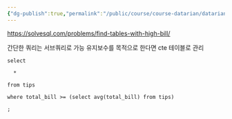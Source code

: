 ```yaml
---
{"dg-publish":true,"permalink":"/public/course/course-datarian/datarian/","tags":["SUBQUERY"],"created":"2025-08-27T14:34:43.123+09:00","updated":"2025-08-29T16:08:46.049+09:00"}
---
```


https://solvesql.com/problems/find-tables-with-high-bill/

간단한 쿼리는 서브쿼리로 가능
유지보수를 목적으로 한다면 cte 테이블로 관리

```mysql
select

  *

from tips

where total_bill >= (select avg(total_bill) from tips)

;
```